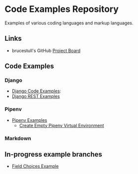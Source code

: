 # Code Examples Repository

Examples of various coding languages and markup languages.

## Links

* brucestull's GitHub [Project Board](https://github.com/users/brucestull/projects/6)

## Code Examples

### Django

* [Django Code Examples](./django/README.md):
* [Django REST Examples](./django-rest/README.md)

### Pipenv

* [Pipenv Examples](./pipenv/)
  * [Create Empty Pipenv Virtual Environment](./pipenv/create-empty-pipenv/README.md)

### Markdown

## In-progress example branches

* [Field Choices Example](https://github.com/brucestull/examples/tree/4-document-how-choices-works-in-django/django/field_choices)
